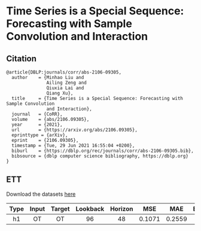 # Time Series is a Special Sequence: Forecasting with Sample Convolution and Interaction

## Citation

```
@article{DBLP:journals/corr/abs-2106-09305,
  author    = {Minhao Liu and
               Ailing Zeng and
               Qiuxia Lai and
               Qiang Xu},
  title     = {Time Series is a Special Sequence: Forecasting with Sample Convolution
               and Interaction},
  journal   = {CoRR},
  volume    = {abs/2106.09305},
  year      = {2021},
  url       = {https://arxiv.org/abs/2106.09305},
  eprinttype = {arXiv},
  eprint    = {2106.09305},
  timestamp = {Tue, 29 Jun 2021 16:55:04 +0200},
  biburl    = {https://dblp.org/rec/journals/corr/abs-2106-09305.bib},
  bibsource = {dblp computer science bibliography, https://dblp.org}
}
```

## ETT

Download the datasets [here](https://github.com/zhouhaoyi/ETDataset/tree/main/ETT-small)

| Type | Input | Target | Lookback | Horizon | MSE | MAE | Ensemble | Script |
|:---:|:---:|:---:|:---:|:---:|:---:|:---:|:---:|:---:|
| h1 | OT | OT | 96 | 48 | 0.1071 | 0.2559 | No | [train](https://github.com/TakuyaShintate/tsts/tree/main/benchmark/scinet/train_ett_h1.py)/[test](https://github.com/TakuyaShintate/tsts/tree/main/benchmark/scinet/test_ett_h1.py) |
